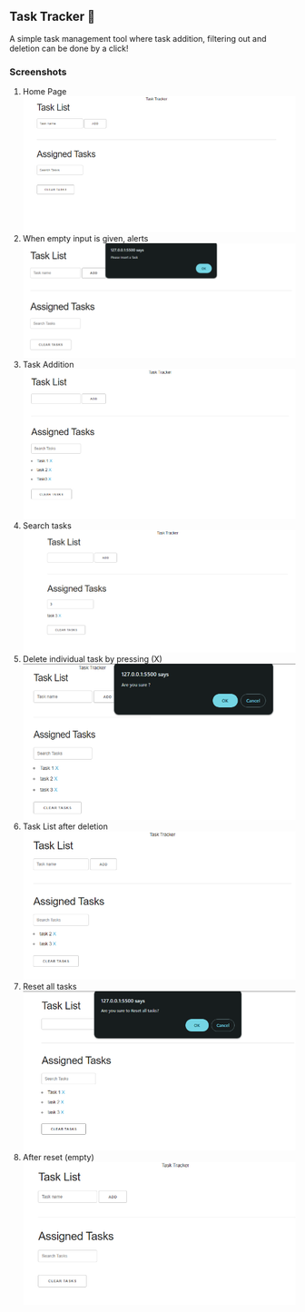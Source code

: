 ## Task Tracker 📝
A simple task management tool where task addition, filtering out and deletion can be done by a click!

### Screenshots

<ol>
  <li>Home Page <br>
    <img src="docs/landing.png" alt="Home Page">
  </li>
  <li>When empty input is given, alerts <br>
    <img src="docs/empty_input.png" alt="Empty Input Alert">
  </li>
  <li>Task Addition <br>
    <img src="docs/task_added.png" alt="Task Added">
  </li>
  <li>Search tasks <br>
    <img src="docs/search.png" alt="Search Tasks">
  </li>
  <li>Delete individual task by pressing (X) <br>
    <img src="docs/deltask.png" alt="Delete Task">
  </li>
  <li>Task List after deletion <br>
    <img src="docs/deleted.png" alt="Task List After Deletion">
  </li>
  <li>Reset all tasks <br>
    <img src="docs/restask.png" alt="Reset Tasks">
  </li>
  <li>After reset (empty) <br>
    <img src="docs/reseted.png" alt="After Reset">
  </li>
</ol>

